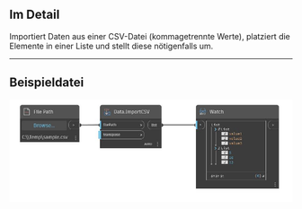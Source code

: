 ## Im Detail
Importiert Daten aus einer CSV-Datei (kommagetrennte Werte), platziert die Elemente in einer Liste und stellt diese nötigenfalls um.
___
## Beispieldatei

![ImportCSV](./DSOffice.Data.ImportCSV_img.jpg)

